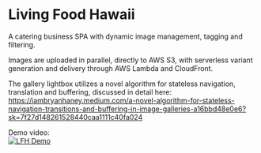 # Living Food Hawaii

A catering business SPA with dynamic image management, tagging and filtering.

Images are uploaded in parallel, directly to AWS S3, with serverless variant generation and delivery through AWS Lambda and CloudFront.

The gallery lightbox utilizes a novel algorithm for stateless navigation, translation and buffering, discussed in detail here: https://iambryanhaney.medium.com/a-novel-algorithm-for-stateless-navigation-transitions-and-buffering-in-image-galleries-a16bbd48e0e6?sk=7f27d148261528440caa1111c40fa024

Demo video:  
[![LFH Demo](https://img.youtube.com/vi/vMz2zJ2T32w/0.jpg)](https://youtu.be/vMz2zJ2T32w "LFH Demo")

